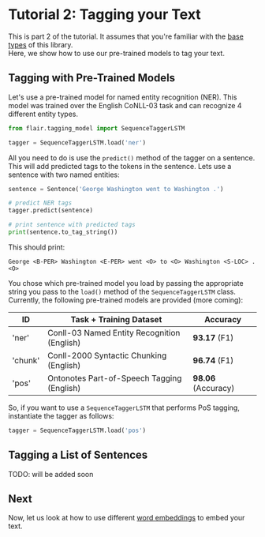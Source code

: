 # Tutorial 2: Tagging your Text

This is part 2 of the tutorial. It assumes that you're familiar with the [base types](/resources/docs/TUTORIAL_BASICS.md) of this library.  
Here, we show how to use our pre-trained models to tag your text. 

## Tagging with Pre-Trained Models

Let's use a pre-trained model for named entity recognition (NER). 
This model was trained over the English CoNLL-03 task and can recognize 4 different entity
types.

```python
from flair.tagging_model import SequenceTaggerLSTM

tagger = SequenceTaggerLSTM.load('ner')
```
All you need to do is use the `predict()` method of the tagger on a sentence. This will add predicted tags to the tokens
in the sentence. Lets use a sentence with two named
entities: 

```python
sentence = Sentence('George Washington went to Washington .')

# predict NER tags
tagger.predict(sentence)

# print sentence with predicted tags
print(sentence.to_tag_string())
```

This should print: 
```console
George <B-PER> Washington <E-PER> went <O> to <O> Washington <S-LOC> . <O>
```

You chose which pre-trained model you load by passing the appropriate 
string you pass to the `load()` method of the `SequenceTaggerLSTM` class. Currently, the following pre-trained models
are provided (more coming): 
 
| ID | Task + Training Dataset | Accuracy | 
| -------------    | ------------- | ------------- |
| 'ner' | Conll-03 Named Entity Recognition (English)   |  **93.17** (F1) |
| 'chunk' | Conll-2000 Syntactic Chunking (English)     |  **96.74** (F1) |
| 'pos' | Ontonotes Part-of-Speech Tagging (English)    |  **98.06** (Accuracy) |

So, if you want to use a `SequenceTaggerLSTM` that performs PoS tagging, instantiate the tagger as follows:

```python
tagger = SequenceTaggerLSTM.load('pos')
```


## Tagging a List of Sentences

TODO: will be added soon



## Next 

Now, let us look at how to use different [word embeddings](/resources/docs/TUTORIAL_WORD_EMBEDDING.md) to embed your text.

